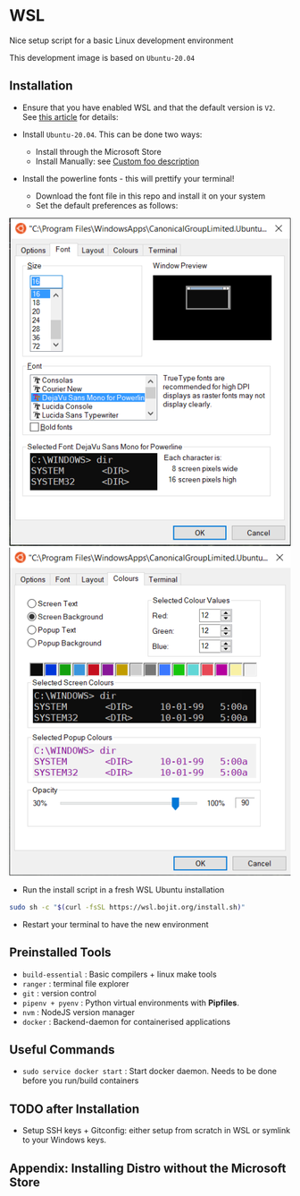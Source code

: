 # WSL
Nice setup script for a basic Linux development environment

This development image is based on `Ubuntu-20.04`

## Installation

- Ensure that you have enabled WSL and that the default version is `V2`. See [this article](https://docs.microsoft.com/en-us/windows/wsl/install) for details:

- Install `Ubuntu-20.04`. This can be done two ways:
    - Install through the Microsoft Store
    - Install Manually: see [Custom foo description](#appendix:-installing-distro-without-the-microsoft-store)

- Install the powerline fonts - this will prettify your terminal!
    - Download the font file in this repo and install it on your system
    - Set the default preferences as follows:

![Set Font](./img/SetFont.png) ![Set Background](./img/SetBackground.png)


- Run the install script in a fresh WSL Ubuntu installation
```bash
sudo sh -c "$(curl -fsSL https://wsl.bojit.org/install.sh)"
```

- Restart your terminal to have the new environment

## Preinstalled Tools

- `build-essential` : Basic compilers + linux make tools
- `ranger` : terminal file explorer
- `git` : version control
- `pipenv + pyenv` : Python virtual environments with **Pipfiles**.
- `nvm` : NodeJS version manager
- `docker` : Backend-daemon for containerised applications

## Useful Commands

- `sudo service docker start` : Start docker daemon. Needs to be done before you run/build containers


## TODO after Installation

- Setup SSH keys + Gitconfig: either setup from scratch in WSL or symlink to your Windows keys.

## Appendix: Installing Distro without the Microsoft Store

